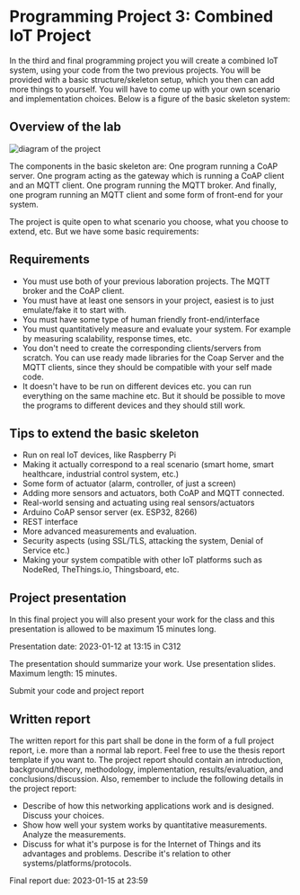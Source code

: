 # Programming Project 3: Combined IoT Project
In the third and final programming project you will create a combined IoT system, using your code from the two previous projects. You will be provided with a basic structure/skeleton setup, which you then can add more things to yourself. You will have to come up with your own scenario and implementation choices. Below is a figure of the basic skeleton system:

## Overview of the lab

 ![diagram of the project](https://elearn20.miun.se/moodle/pluginfile.php/1203009/course/section/127550/overview.png)

The components in the basic skeleton are: One program running a CoAP server. One program acting as the gateway which is running a CoAP client and an MQTT client. One program running the MQTT broker. And finally, one program running an MQTT client and some form of front-end for your system.

The project is quite open to what scenario you choose, what you choose to extend, etc. But we have some basic requirements:

## Requirements
- You must use both of your previous laboration projects. The MQTT broker and the CoAP client.
- You must have at least one sensors in your project, easiest is to just emulate/fake it to start with.
- You must have some type of human friendly front-end/interface
- You must quantitatively measure and evaluate your system. For example by measuring scalability, response times, etc.
- You don't need to create the corresponding clients/servers from scratch. You can use ready made libraries for the Coap Server and the MQTT clients, since they should be compatible with your self made code.
- It doesn't have to be run on different devices etc. you can run everything on the same machine etc. But it should be possible to move the programs to different devices and they should still work.

## Tips to extend the basic skeleton

- Run on real IoT devices, like Raspberry Pi
- Making it actually correspond to a real scenario (smart home, smart healthcare, industrial control system, etc.)
- Some form of actuator (alarm, controller, of just a screen)
- Adding more sensors and actuators, both CoAP and MQTT connected.
- Real-world sensing and actuating using real sensors/actuators
- Arduino CoAP sensor server (ex. ESP32, 8266)
- REST interface
- More advanced measurements and evaluation.
- Security aspects (using SSL/TLS, attacking the system, Denial of Service etc.)
- Making your system compatible with other IoT platforms such as NodeRed, TheThings.io, Thingsboard, etc. 

## Project presentation

In this final project you will also present your work for the class and this presentation is allowed to be maximum 15 minutes long. 

Presentation date: 2023-01-12 at 13:15 in C312

The presentation should summarize your work. Use presentation slides. Maximum length: 15 minutes.

Submit your code and project report

## Written report
The written report for this part shall be done in the form of a full project report, i.e. more than a normal lab report. Feel free to use the thesis report template if you want to. The project report should contain an introduction, background/theory, methodology, implementation, results/evaluation, and conclusions/discussion. Also, remember to include the following details in the project report:

- Describe of how this networking applications work and is designed. Discuss your choices.
- Show how well your system works by quantitative measurements. Analyze the measurements.
- Discuss for what it's purpose is for the Internet of Things and its advantages and problems. Describe it's relation to other systems/platforms/protocols.

Final report due: 2023-01-15 at 23:59
